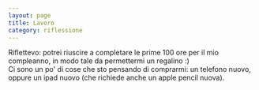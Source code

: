 ```yaml
--- 
layout: page
title: Lavoro
category: riflessione
---
```


Riflettevo: potrei riuscire a completare le prime 100 ore per il mio compleanno, 
in modo tale da permettermi un regalino :)  
Ci sono un po' di cose che sto pensando di comprarmi: un telefono nuovo, oppure
un ipad nuovo (che richiede anche un apple pencil nuova).
